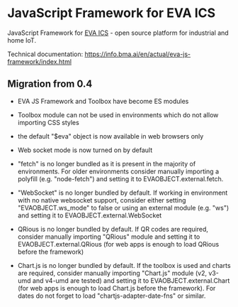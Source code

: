 # JavaScript Framework for EVA ICS

JavaScript Framework for [EVA
ICS](https://www.bohemia-automation.com/software/eva4/) - open source platform
for industrial and home IoT.

Technical documentation: <https://info.bma.ai/en/actual/eva-js-framework/index.html>

## Migration from 0.4

* EVA JS Framework and Toolbox have become ES modules

* Toolbox module can not be used in environments which do not allow importing
CSS styles

* the default "$eva" object is now available in web browsers only

* Web socket mode is now turned on by default

* "fetch" is no longer bundled as it is present in the majority of
environments. For older environments consider manually importing a polyfill
(e.g. "node-fetch") and setting it to EVAOBJECT.external.fetch.

* "WebSocket" is no longer bundled by default. If working in environment with
no native websocket support, consider either setting "EVAOBJECT.ws\_mode" to
false or using an external module (e.g. "ws") and setting it to
EVAOBJECT.external.WebSocket

* QRious is no longer bundled by default. If QR codes are required, consider
manually importing "QRious" module and setting it to EVAOBJECT.external.QRious
(for web apps is enough to load QRious before the framework)

* Chart.js is no longer bundled by default. If the toolbox is used and charts
are required, consider manually importing "Chart.js" module (v2, v3-umd and
v4-umd are tested) and setting it to EVAOBJECT.external.Chart (for web apps is
enough to load Chart.js before the framework). For dates do not forget to load
"chartjs-adapter-date-fns" or similar.
